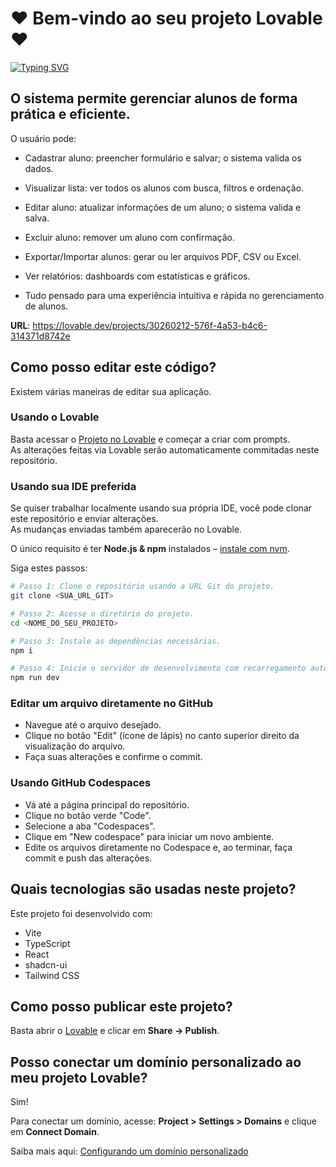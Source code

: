 
# ❤️ Bem-vindo ao seu projeto Lovable ❤️


[![Typing SVG](https://readme-typing-svg.demolab.com?font=Fira+Code&weight=700&size=30&pause=1000&color=F735D7&width=435&lines=Informa%C3%A7%C3%B5es+do+Projeto)](https://git.io/typing-svg)

## O sistema permite gerenciar alunos de forma prática e eficiente. ##

O usuário pode:

- Cadastrar aluno: preencher formulário e salvar; o sistema valida os dados.

- Visualizar lista: ver todos os alunos com busca, filtros e ordenação.

- Editar aluno: atualizar informações de um aluno; o sistema valida e salva.

- Excluir aluno: remover um aluno com confirmação.

- Exportar/Importar alunos: gerar ou ler arquivos PDF, CSV ou Excel.

- Ver relatórios: dashboards com estatísticas e gráficos.

- Tudo pensado para uma experiência intuitiva e rápida no gerenciamento de alunos.

**URL**: https://lovable.dev/projects/30260212-576f-4a53-b4c6-314371d8742e

## Como posso editar este código?

Existem várias maneiras de editar sua aplicação.

### Usando o Lovable

Basta acessar o [Projeto no Lovable](https://lovable.dev/projects/30260212-576f-4a53-b4c6-314371d8742e) e começar a criar com prompts.  
As alterações feitas via Lovable serão automaticamente commitadas neste repositório.

### Usando sua IDE preferida

Se quiser trabalhar localmente usando sua própria IDE, você pode clonar este repositório e enviar alterações.  
As mudanças enviadas também aparecerão no Lovable.  

O único requisito é ter **Node.js & npm** instalados – [instale com nvm](https://github.com/nvm-sh/nvm#installing-and-updating).  

Siga estes passos:

```sh
# Passo 1: Clone o repositório usando a URL Git do projeto.
git clone <SUA_URL_GIT>

# Passo 2: Acesse o diretório do projeto.
cd <NOME_DO_SEU_PROJETO>

# Passo 3: Instale as dependências necessárias.
npm i

# Passo 4: Inicie o servidor de desenvolvimento com recarregamento automático e preview instantâneo.
npm run dev
````

### Editar um arquivo diretamente no GitHub

* Navegue até o arquivo desejado.
* Clique no botão "Edit" (ícone de lápis) no canto superior direito da visualização do arquivo.
* Faça suas alterações e confirme o commit.

### Usando GitHub Codespaces

* Vá até a página principal do repositório.
* Clique no botão verde "Code".
* Selecione a aba "Codespaces".
* Clique em "New codespace" para iniciar um novo ambiente.
* Edite os arquivos diretamente no Codespace e, ao terminar, faça commit e push das alterações.

## Quais tecnologias são usadas neste projeto?

Este projeto foi desenvolvido com:

* Vite
* TypeScript
* React
* shadcn-ui
* Tailwind CSS

## Como posso publicar este projeto?

Basta abrir o [Lovable](https://lovable.dev/projects/30260212-576f-4a53-b4c6-314371d8742e) e clicar em **Share -> Publish**.

## Posso conectar um domínio personalizado ao meu projeto Lovable?

Sim!

Para conectar um domínio, acesse: **Project > Settings > Domains** e clique em **Connect Domain**.

Saiba mais aqui: [Configurando um domínio personalizado](https://docs.lovable.dev/features/custom-domain#custom-domain)


